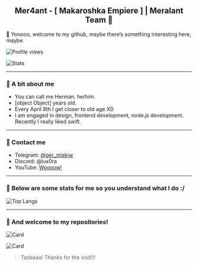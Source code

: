 <h2 align="center">
  Mer4ant - [ Makaroshka Empiere ] | Meralant Team 🤍
</h2>

👋 Yooooo, welcome to my github, maybe there’s something interesting here, maybe.

![Profile views](https://komarev.com/ghpvc/?username=Mer4ant&color=4c10cc&style=flat-square)

![Stats](https://github-readme-stats.vercel.app/api?username=Mer4ant&show_icons=true&theme=dark#gh-dark-mode-only)

<hr>

### 💫 A bit about me
* You can call me Herman. he/him.
* [object Object] years old.
* Every April 9th I get closer to old age XD
* I am engaged in design, frontend development, node.js development. Recently I really liked swift.

<hr>

### 🍫 Contact me
* Telegram: [@ger_miskiw](https://t.me/ger_miskiw/)
* Discord: @lux0ra
* YouTube: [Woooow!](https://youtube.com/@luxora)

<hr>

### 🍭 Below are some stats for me so you understand what I do :/

![Top Langs](https://github-readme-stats.vercel.app/api/top-langs/?username=Mer4ant&theme=dark)

<hr>

### 🏥 And welcome to my repositories!

![Card](https://github-readme-stats.vercel.app/api/pin/?username=Mer4ant&repo=Meralant-Frontend-Test&theme=dark)

![Card](https://github-readme-stats.vercel.app/api/pin/?username=Mer4ant&repo=Dopio&theme=dark)

> Tadaaaa! Thanks for the visit!!!
